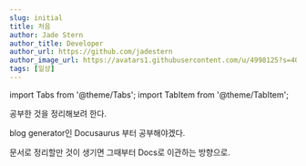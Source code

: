 ```yaml
---
slug: initial
title: 처음
author: Jade Stern
author_title: Developer
author_url: https://github.com/jadestern
author_image_url: https://avatars1.githubusercontent.com/u/4998125?s=400&u=6ba87e1bd4fce8b7072a01b3ffdc52dd484e3153&v=4
tags: [일상]
---
```

import Tabs from '@theme/Tabs';
import TabItem from '@theme/TabItem';


공부한 것을 정리해보려 한다.

<!--truncate-->

blog generator인 Docusaurus 부터 공부해야겠다.

문서로 정리할만 것이 생기면 그때부터 Docs로 이관하는 방향으로.

 
